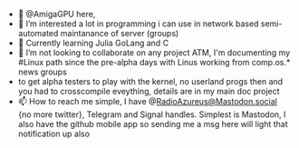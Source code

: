 - 👋 @AmigaGPU here,
- 👀 I’m interested a lot in programming i can use in network based semi-automated maintanance of server (groups)
- 🌱 Currently learning Julia GoLang and C
- 💞️ I’m not looking to collaborate on any project ATM, I'm documenting my #Linux path since the pre-alpha days with Linus working from comp.os.* news groups
- to get alpha testers to play with the kernel, no userland progs then and you had to crosscompile eveything, details are in my main doc project
- 📫 How to reach me simple, I have @RadioAzureus@Mastodon.social {no more twitter}, Telegram and Signal handles. Simplest is Mastodon, I also have the github mobile app so sending me a msg here will light that notification up also

<!---
AmigaGPU/AmigaGPU is a ✨ special ✨ repository because its `README.md` (this file) appears on your GitHub profile.
You can click the Preview link to take a look at your changes.
--->
